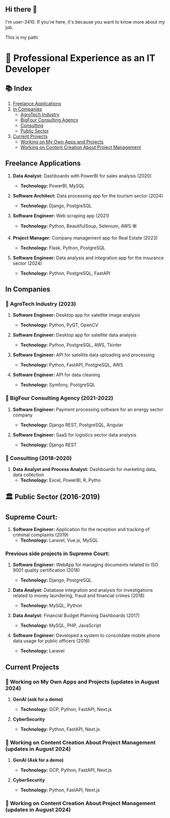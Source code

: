 ## Hi there 👋

I'm user-3410. If you're here, it's because you want to know more about my job.

This is my path:

# 🚀 Professional Experience as an IT Developer

## 📚 Index
1. [Freelance Applications](#freelance-applications)
2. [In Companies](#in-companies)
   - [AgroTech Industry](#agrotech-industry)
   - [BigFour Consulting Agency](#bigfour-consulting-agency)
   - [Consulting](#consulting)
   - [Public Sector](#public-sector)
3. [Current Projects](#current-projects)
   - [Working on My Own Apps and Projects](#working-on-my-own-apps-and-projects)
   - [Working on Content Creation About Project Management](#working-on-content-creation-about-project-management)

## Freelance Applications

1. **Data Analyst:** Dashboards with PowerBI for sales analysis (2020)
   - **Technology:** PowerBI, MySQL

2. **Software Architect:** Data processing app for the tourism sector (2024)
   - **Technology:** Django, PostgreSQL

3. **Software Engineer:** Web scraping app (2021)
   - **Technology:** Python, BeautifulSoup, Selenium, AWS 🕸️

4. **Project Manager:** Company management app for Real Estate (2023)
   - **Technology:** Flask, Python, PostgreSQL

5. **Software Engineer:** Data analysis and integration app for the insurance sector (2024)
   - **Technology:** Python, PostgreSQL, FastAPI

## In Companies

### 🌾 AgroTech Industry (2023)

1. **Software Engineer:** Desktop app for satellite image analysis
   - **Technology:** Python, PyQT, OpenCV 

2. **Software Engineer:** Desktop app for satellite data analysis
   - **Technology:** Python, PostgreSQL, AWS, Tkinter

3. **Software Engineer:** API for satellite data uploading and processing
   - **Technology:** Python, FastAPI, PostgreSQL, AWS

4. **Software Engineer:** API for data cleaning
   - **Technology:** Symfony, PostgreSQL

### 💼 BigFour Consulting Agency (2021-2022)

1. **Software Engineer:** Payment processing software for an energy sector company
   - **Technology:** Django REST, PostgreSQL, Angular

2. **Software Engineer:** SaaS for logistics sector data analysis
   - **Technology:** Django REST

### 🧩 Consulting (2018-2020)

1. **Data Analyst and Process Analyst:** Dashboards for marketing data, data collection
   - **Technology:** Excel, PowerBI, R, Pytho

## 🏛️ Public Sector (2016-2019)

## Supreme Court:

1. **Software Engineer:** Application for the reception and tracking of criminal complaints (2019)
   - **Technology:** Laravel, Vue.js, MySQL

### Previous side projects in Supreme Court:

1. **Software Engineer:** WebApp for managing documents related to ISO 9001 quality certification (2018)
   - **Technology:** Django, PostgreSQL

2. **Data Analyst:** Database integration and analysis for investigations related to money laundering, fraud and financial crimes (2018)
   - **Technology:** MySQL, Python

3. **Data Analyst:** Financial Budget Planning Dashboards (2017)
   - **Technology:** MySQL, PHP, JavaScript

4. **Software Engineer:** Developed a system to consolidate mobile phone data usage for public officers (2016)
   - **Technology:** Laravel

## Current Projects

### 🌟 Working on My Own Apps and Projects (updates in August 2024)

1. **GenAI (ask for a demo)**
   - **Technology:** GCP, Python, FastAPI, Next.js

2. **CyberSecurity**
   - **Technology:** Python, FastAPI, Next.js

### 📅 Working on Content Creation About Project Management (updates in August 2024)

1. **GenAI (Ask for a demo)**
   - **Technology:** GCP, Python, FastAPI, Next.js

2. **CyberSecurity**
   - **Technology:** Python, FastAPI, Next.js

### 📅 Working on Content Creation About Project Management (updates in August 2024)
